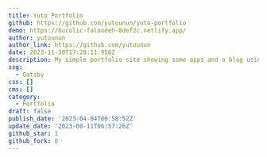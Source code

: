 ```yaml
---
title: Yuto Portfolio
github: https://github.com/yutounun/yuto-portfolio
demo: https://bucolic-faloodeh-8def2c.netlify.app/
author: yutounun
author_link: https://github.com/yutounun
date: 2023-11-30T17:28:11.956Z
description: My simple portfolio site showing some apps and a blog using gatsby-starter
ssg:
  - Gatsby
css: []
cms: []
category:
  - Portfolio
draft: false
publish_date: '2023-04-04T00:58:52Z'
update_date: '2023-08-11T06:57:26Z'
github_star: 1
github_fork: 0
---
```


